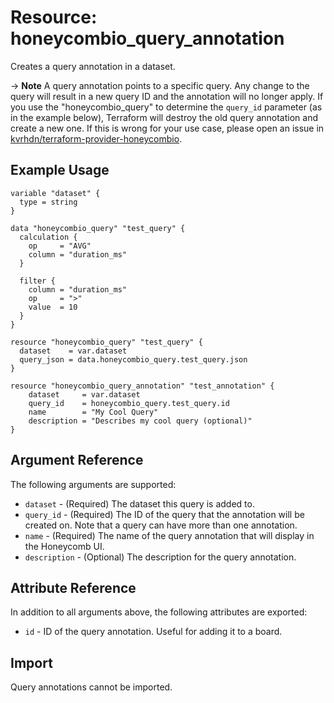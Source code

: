 # Resource: honeycombio_query_annotation

Creates a query annotation in a dataset.

-> **Note** A query annotation points to a specific query. Any change to the query will result in a new query ID and the annotation will no longer apply.
If you use the "honeycombio_query" to determine the `query_id` parameter (as in the example below), Terraform will destroy the old query annotation and create a new one.
If this is wrong for your use case, please open an issue in [kvrhdn/terraform-provider-honeycombio](https://github.com/kvrhdn/terraform-provider-honeycombio).

## Example Usage

```hcl
variable "dataset" {
  type = string
}

data "honeycombio_query" "test_query" {
  calculation {
    op     = "AVG"
    column = "duration_ms"
  }

  filter {
    column = "duration_ms"
    op     = ">"
    value  = 10
  }
}

resource "honeycombio_query" "test_query" {
  dataset    = var.dataset
  query_json = data.honeycombio_query.test_query.json
}

resource "honeycombio_query_annotation" "test_annotation" {
	dataset     = var.dataset
	query_id    = honeycombio_query.test_query.id
	name        = "My Cool Query"
	description = "Describes my cool query (optional)"
}
```

## Argument Reference

The following arguments are supported:

* `dataset` - (Required) The dataset this query is added to.
* `query_id` - (Required) The ID of the query that the annotation will be created on. Note that a query can have more than one annotation.
* `name` - (Required) The name of the query annotation that will display in the Honeycomb UI.
* `description` - (Optional) The description for the query annotation.

## Attribute Reference

In addition to all arguments above, the following attributes are exported:

* `id` - ID of the query annotation. Useful for adding it to a board.

## Import

Query annotations cannot be imported.
